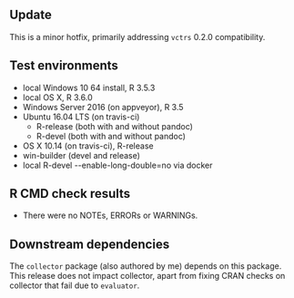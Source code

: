 ## Update

This is a minor hotfix, primarily addressing `vctrs` 0.2.0 compatibility.

## Test environments

* local Windows 10 64 install, R 3.5.3
* local OS X, R 3.6.0
* Windows Server 2016 (on appveyor), R 3.5
* Ubuntu 16.04 LTS (on travis-ci)
  * R-release (both with and without pandoc)
  * R-devel  (both with and without pandoc)
* OS X 10.14 (on travis-ci), R-release
* win-builder (devel and release)
* local R-devel --enable-long-double=no via docker

## R CMD check results

* There were no NOTEs, ERRORs or WARNINGs.

## Downstream dependencies

The `collector` package (also authored by me) depends on this package. This 
release does not impact collector, apart from fixing CRAN checks on 
collector that fail due to `evaluator`.
